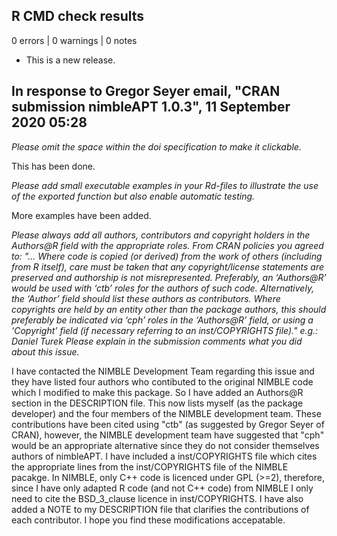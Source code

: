 ## R CMD check results

0 errors | 0 warnings | 0 notes

* This is a new release.


## In response to Gregor Seyer email, "CRAN submission nimbleAPT 1.0.3", 11 September 2020 05:28

_Please omit the space within the doi specification to make it clickable._

This has been done.

_Please add small executable examples in your Rd-files to illustrate the
use of the exported function but also enable automatic testing._

More examples have been added.


_Please always add all authors, contributors and copyright holders in the
Authors@R field with the appropriate roles.
 From CRAN policies you agreed to:
"... Where code is copied (or derived) from the work of others
(including from R itself), care must be taken that any copyright/license
statements are preserved and authorship is not misrepresented.
Preferably, an ‘Authors@R’ would be used with ‘ctb’ roles for the
authors of such code. Alternatively, the ‘Author’ field should list
these authors as contributors.
Where copyrights are held by an entity other than the package authors,
this should preferably be indicated via ‘cph’ roles in the ‘Authors@R’
field, or using a ‘Copyright’ field (if necessary referring to an
inst/COPYRIGHTS file)."
e.g.: Daniel Turek
Please explain in the submission comments what you did about this issue._

I have contacted the NIMBLE Development Team regarding this issue and they have listed four authors who contibuted to the original NIMBLE code which I modified to make this package.
So I have added an Authors@R section in the DESCRIPTION file.
This now lists myself (as the package developer) and the four members of the NIMBLE development team.
These contributions have been cited using "ctb" (as suggested by Gregor Seyer of CRAN), however, the NIMBLE development team have suggested that "cph" would be an appropriate alternative since they do not consider themselves authors of nimbleAPT.
I have included a inst/COPYRIGHTS file which cites the appropriate lines from the inst/COPYRIGHTS file of the NIMBLE pacakge.
In NIMBLE, only C++ code is licenced under GPL (>=2), therefore, since I have only adapted R code (and not C++ code) from NIMBLE I only need to cite the BSD_3_clause licence in inst/COPYRIGHTS.
I have also added a NOTE to my DESCRIPTION file that clarifies the contributions of each contributor.
I hope you find these modifications accepatable.
